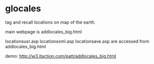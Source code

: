 glocales
========

tag and recall locations on map of the earth.

main webpage is addlocales_big.html

locationsusr.asp
locationsxml.asp
locationsave.asp
are accessed from addlocales_big.html

demo: http://w3.itaction.com/patt/addlocales_big.html
